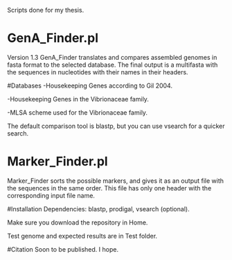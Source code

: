 Scripts done for my thesis.

# GenA_Finder.pl
Version 1.3
GenA_Finder translates and compares assembled genomes in fasta format to the selected database. The final output is a multifasta with the sequences in nucleotides with their names in their headers. 

#Databases
  -Housekeeping Genes according to Gil 2004.
  
  -Housekeeping Genes in the Vibrionaceae family.
  
  -MLSA scheme used for the Vibrionaceae family.
  
  
The default comparison tool is blastp, but you can use vsearch for a quicker search.

# Marker_Finder.pl
Marker_Finder sorts the possible markers, and gives it as an output file with the sequences in the same order. This file has only one header with the corresponding input file name.

#Installation
Dependencies: blastp, prodigal, vsearch (optional).

Make sure you download the repository in Home.

Test genome and expected results are in Test folder.


#Citation
Soon to be published. I hope.
